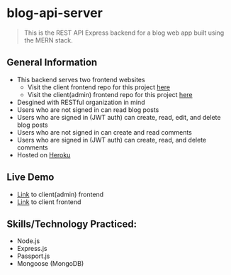# blog-api-server
> This is the REST API Express backend for a blog web app built using the MERN stack.
## General Information
- This backend serves two frontend websites
  - Visit the client frontend repo for this project [here](https://github.com/yamakenth/blog-api-client)
  - Visit the client(admin) frontend repo for this project [here](https://github.com/yamakenth/blog-api-client-admin)
- Desgined with RESTful organization in mind
- Users who are not signed in can read blog posts
- Users who are signed in (JWT auth) can create, read, edit, and delete blog posts 
- Users who are not signed in can create and read comments
- Users who are signed in (JWT auth) can create, read, and delete comments
- Hosted on [Heroku](https://yamakenth-blog-api-server.herokuapp.com/)
## Live Demo
- [Link](https://yamakenth.github.io/blog-api-client-admin/) to client(admin) frontend
- [Link](https://yamakenth.github.io/blog-api-client/) to client frontend
## Skills/Technology Practiced:
- Node.js
- Express.js
- Passport.js
- Mongoose (MongoDB)